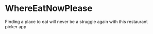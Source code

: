 # WhereEatNowPlease
Finding a place to eat will never be a struggle again with this restaurant picker app
